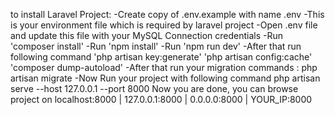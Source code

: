 to install Laravel Project:
-Create copy of .env.example with name .env
-This is your environment file which is required by laravel project
-Open .env file and update this file with your MySQL Connection credentials
-Run  'composer install' 
-Run 'npm install' 
-Run 'npm run dev'
-After that run following command
    'php artisan key:generate'
    'php artisan config:cache'
    'composer dump-autoload'
-After that run your migration commands : php artisan migrate
-Now Run your project with following command php artisan serve --host 127.0.0.1 --port 8000
Now you are done, you can browse project on
localhost:8000 | 127.0.0.1:8000 | 0.0.0.0:8000 | YOUR_IP:8000